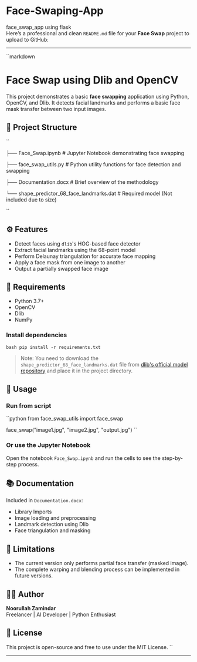  # Face-Swaping-App
face_swap_app using flask               
Here’s a professional and clean `README.md` file for your **Face Swap** project to upload to GitHub:

---  

``markdown                                           
# Face Swap using Dlib and OpenCV                    

This project demonstrates a basic **face swapping** application using Python, OpenCV, and Dlib. It detects facial landmarks and performs a basic face mask transfer between two input images.                   
                 
## 📁 Project Structure
                                                         
``                                                                                                            
                                                                                                                                                  
├── Face_Swap.ipynb           # Jupyter Notebook demonstrating face swapping                                                       
                                                                                                      
├── face_swap_utils.py        # Python utility functions for face detection and swapping                                                                                                                                                                                                        
                                                                                      
├── Documentation.docx        # Brief overview of the methodology                                                                                                                                                  
                                                                                                                                                       
└── shape_predictor_68_face_landmarks.dat  # Required model (Not included due to size)                                                                           
                                    
``                                   
                                       
## ⚙️ Features

- Detect faces using `dlib`'s HOG-based face detector   
- Extract facial landmarks using the 68-point model
- Perform Delaunay triangulation for accurate face mapping
- Apply a face mask from one image to another
- Output a partially swapped face image

## 🧠 Requirements

- Python 3.7+
- OpenCV
- Dlib
- NumPy
                   
### Install dependencies

``bash
pip install -r requirements.txt
``

> Note: You need to download the `shape_predictor_68_face_landmarks.dat` file from [dlib's official model repository](http://dlib.net/files/shape_predictor_68_face_landmarks.dat.bz2) and place it in the project directory.

## 📝 Usage

### Run from script
``python
from face_swap_utils import face_swap

face_swap("image1.jpg", "image2.jpg", "output.jpg")
``

### Or use the Jupyter Notebook
Open the notebook `Face_Swap.ipynb` and run the cells to see the step-by-step process.

## 📚 Documentation

Included in `Documentation.docx`:
- Library Imports
- Image loading and preprocessing
- Landmark detection using Dlib
- Face triangulation and masking

## 🚧 Limitations

- The current version only performs partial face transfer (masked image).
- The complete warping and blending process can be implemented in future versions.

## 👨‍💻 Author

**Noorullah Zamindar**  
Freelancer | AI Developer | Python Enthusiast

## 📝 License

This project is open-source and free to use under the MIT License.
``

---

